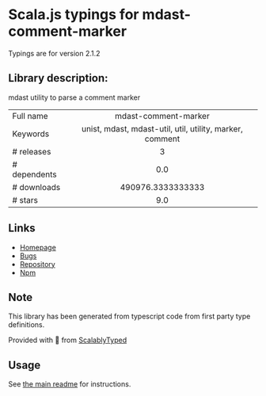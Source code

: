 
# Scala.js typings for mdast-comment-marker

Typings are for version 2.1.2

## Library description:
mdast utility to parse a comment marker

|                    |                 |
| ------------------ | :-------------: |
| Full name          | mdast-comment-marker |
| Keywords           | unist, mdast, mdast-util, util, utility, marker, comment |
| # releases         | 3 |
| # dependents       | 0.0 |
| # downloads        | 490976.3333333333 |
| # stars            | 9.0 |

## Links
- [Homepage](https://github.com/syntax-tree/mdast-comment-marker#readme)
- [Bugs](https://github.com/syntax-tree/mdast-comment-marker/issues)
- [Repository](https://github.com/syntax-tree/mdast-comment-marker)
- [Npm](https://www.npmjs.com/package/mdast-comment-marker)
    


## Note
This library has been generated from typescript code from first party type definitions.

Provided with :purple_heart: from [ScalablyTyped](https://github.com/oyvindberg/ScalablyTyped)

## Usage
See [the main readme](../../readme.md) for instructions.


